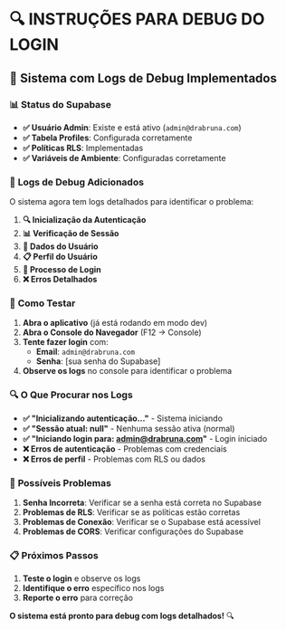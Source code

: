 # 🔍 **INSTRUÇÕES PARA DEBUG DO LOGIN**

## 🚀 **Sistema com Logs de Debug Implementados**

### 📊 **Status do Supabase**

- **✅ Usuário Admin**: Existe e está ativo (`admin@drabruna.com`)
- **✅ Tabela Profiles**: Configurada corretamente
- **✅ Políticas RLS**: Implementadas
- **✅ Variáveis de Ambiente**: Configuradas corretamente

### 🔧 **Logs de Debug Adicionados**

O sistema agora tem logs detalhados para identificar o problema:

1. **🔍 Inicialização da Autenticação**
2. **📊 Verificação de Sessão**
3. **👤 Dados do Usuário**
4. **📋 Perfil do Usuário**
5. **🔐 Processo de Login**
6. **❌ Erros Detalhados**

### 🧪 **Como Testar**

1. **Abra o aplicativo** (já está rodando em modo dev)
2. **Abra o Console do Navegador** (F12 → Console)
3. **Tente fazer login** com:
   - **Email**: `admin@drabruna.com`
   - **Senha**: [sua senha do Supabase]
4. **Observe os logs** no console para identificar o problema

### 🔍 **O Que Procurar nos Logs**

- **✅ "Inicializando autenticação..."** - Sistema iniciando
- **✅ "Sessão atual: null"** - Nenhuma sessão ativa (normal)
- **✅ "Iniciando login para: admin@drabruna.com"** - Login iniciado
- **❌ Erros de autenticação** - Problemas com credenciais
- **❌ Erros de perfil** - Problemas com RLS ou dados

### 🎯 **Possíveis Problemas**

1. **Senha Incorreta**: Verificar se a senha está correta no Supabase
2. **Problemas de RLS**: Verificar se as políticas estão corretas
3. **Problemas de Conexão**: Verificar se o Supabase está acessível
4. **Problemas de CORS**: Verificar configurações do Supabase

### 📋 **Próximos Passos**

1. **Teste o login** e observe os logs
2. **Identifique o erro** específico nos logs
3. **Reporte o erro** para correção

**O sistema está pronto para debug com logs detalhados!** 🔍
